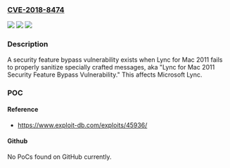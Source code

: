 ### [CVE-2018-8474](https://cve.mitre.org/cgi-bin/cvename.cgi?name=CVE-2018-8474)
![](https://img.shields.io/static/v1?label=Product&message=Microsoft%20Lync&color=blue)
![](https://img.shields.io/static/v1?label=Version&message=n%2Fa&color=blue)
![](https://img.shields.io/static/v1?label=Vulnerability&message=Security%20Feature%20Bypass&color=brighgreen)

### Description

A security feature bypass vulnerability exists when Lync for Mac 2011 fails to properly sanitize specially crafted messages, aka "Lync for Mac 2011 Security Feature Bypass Vulnerability." This affects Microsoft Lync.

### POC

#### Reference
- https://www.exploit-db.com/exploits/45936/

#### Github
No PoCs found on GitHub currently.


